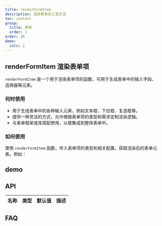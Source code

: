 ```yaml
---
title: renderFormItem
description: 渲染表单的工具方法
toc: content
group:
  title: 表单
  order: 1
order: 26
demo:
  cols: 2
---
```


## renderFormItem 渲染表单项

`renderFormItem` 是一个用于渲染表单项的函数，可用于生成表单中的输入字段、选择器等元素。

### 何时使用

- 用于生成表单中的各种输入元素，例如文本框、下拉框、复选框等。
- 提供一种灵活的方式，允许根据表单项的类型和需求定制渲染逻辑。
- 与表单框架或库搭配使用，以便集成到整体表单中。

### 如何使用

使用 `renderFormItem` 函数，传入表单项的类型和相关配置，获取渲染后的表单元素。例如：

## demo

<code src='./CustomForm/demo/index.tsx'></code>

## API

| 名称 | 类型 | 默认值 | 描述 |
| ---- | ---- | ------ | ---- |

## FAQ
